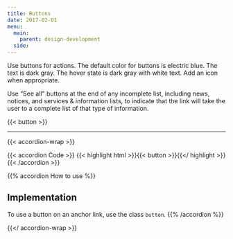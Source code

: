 ```yaml
---
title: Buttons
date: 2017-02-01
menu:
  main:
    parent: design-development
  side:
---
```


Use buttons for actions. The default color for buttons is electric blue. The text is dark gray. The hover state is dark gray with white text. Add an icon when appropriate.

Use “See all" buttons at the end of any incomplete list, including news, notices, and services & information lists, to indicate that the link will take the user to a complete list of that type of information.

{{< button >}}

---

{{< accordion-wrap >}}

{{< accordion Code >}}
  {{< highlight html >}}{{< button >}}{{</ highlight >}}
{{< /accordion >}}

{{% accordion How to use %}}
## Implementation
To use a button on an anchor link, use the class `button`.
{{% /accordion %}}

{{</ accordion-wrap >}}
